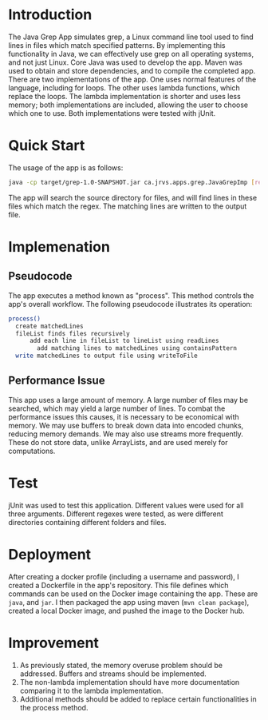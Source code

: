 # Introduction
The Java Grep App simulates grep, a Linux command line tool used to find lines in files which match specified patterns. By implementing this functionality in Java, we can effectively use grep on all operating systems, and not just Linux. Core Java was used to develop the app. Maven was used to obtain and store dependencies, and to compile the completed app. There are two implementations of the app. One uses normal features of the language, including for loops. The other uses lambda functions, which replace the loops. The lambda implementation is shorter and uses less memory; both implementations are included, allowing the user to choose which one to use. Both implementations were tested with jUnit. 

# Quick Start


The usage of the app is as follows:

```bash
java -cp target/grep-1.0-SNAPSHOT.jar ca.jrvs.apps.grep.JavaGrepImp [regex] [source directory] [output file]
```
The app will search the source directory for files, and will find lines in these files which match the regex. The matching lines are written to the output file.

# Implemenation
## Pseudocode
The app executes a method known as "process". This method controls the app's overall workflow. The following pseudocode illustrates its operation:

```bash
process()
  create matchedLines
  fileList finds files recursively
      add each line in fileList to lineList using readLines
        add matching lines to matchedLines using containsPattern
  write matchedLines to output file using writeToFile
```


## Performance Issue
This app uses a large amount of memory. A large number of files may be searched, which may yield a large number of lines. To combat the performance issues this causes, it is necessary to be economical with memory. We may use buffers to break down data into encoded chunks, reducing memory demands. We may also use streams more frequently. These do not store data, unlike ArrayLists, and are used merely for computations.

# Test
jUnit was used to test this application. Different values were used for all three arguments. Different regexes were tested, as were different directories containing different folders and files. 

# Deployment
After creating a docker profile (including a username and password), I created a Dockerfile in the app's repository. This file defines which commands can be used on the Docker image containing the app. These are ```java```, and ```jar```. I then packaged the app using maven (```mvn clean package```), created a local Docker image, and pushed the image to the Docker hub.

# Improvement
1) As previously stated, the memory overuse problem should be addressed. Buffers and streams should be implemented.
2) The non-lambda implementation should have more documentation comparing it to the lambda implementation.
3) Additional methods should be added to replace certain functionalities in the process method.

